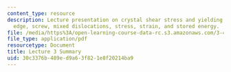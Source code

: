 ```yaml
---
content_type: resource
description: Lecture presentation on crystal shear stress and yielding, Burgers' vector,
  edge, screw, mixed dislocations, stress, strain, and stored energy.
file: /media/https%3A/open-learning-course-data-rc.s3.amazonaws.com/3-40j-physical-metallurgy-fall-2009/30c3376b489ed9a63f821e8f20214ba9_MIT3_40JF09_lec03.pdf
file_type: application/pdf
resourcetype: Document
title: Lecture 3 Summary
uid: 30c3376b-489e-d9a6-3f82-1e8f20214ba9
---
```

